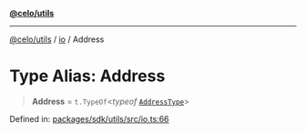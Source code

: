 [**@celo/utils**](../../README.md)

***

[@celo/utils](../../README.md) / [io](../README.md) / Address

# Type Alias: Address

> **Address** = `t.TypeOf`\<*typeof* [`AddressType`](../variables/AddressType.md)\>

Defined in: [packages/sdk/utils/src/io.ts:66](https://github.com/celo-org/developer-tooling/blob/master/packages/sdk/utils/src/io.ts#L66)
